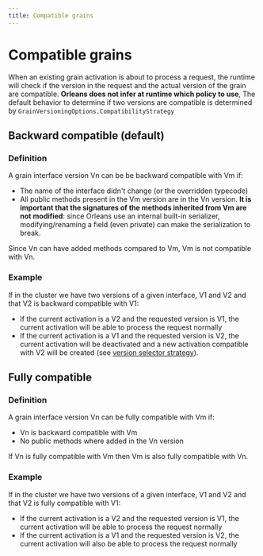 ```yaml
---
title: Compatible grains
---
```

# Compatible grains

When an existing grain activation is about to process a request, the runtime will check if the version
in the request and the actual version of the grain are compatible.
__Orleans does not infer at runtime which policy to use__,
The default behavior to determine if two versions are compatible is determined by `GrainVersioningOptions.CompatibilityStrategy`

## Backward compatible (default)

### Definition

A grain interface version Vn can be be backward compatible with Vm if:

  - The name of the interface didn't change (or the overridden typecode)
  - All public methods present in the Vm version are in the Vn version. __It is important that
    the signatures of the methods inherited from Vm are not modified__: since Orleans use
    an internal built-in serializer, modifying/renaming a field (even private) can make the
    serialization to break.

Since Vn can have added methods compared to Vm, Vm is not compatible with Vn.

### Example

If in the cluster we have two versions of a given interface, V1 and V2 and that V2 is backward compatible
with V1:

  - If the current activation is a V2 and the requested version is V1, the current activation will
    be able to process the request normally
  - If the current activation is a V1 and the requested version is V2, the current activation will be
    deactivated and a new activation compatible with V2 will be created (see [version selector strategy](version_selector_strategy.md)).

## Fully compatible

### Definition

A grain interface version Vn can be fully compatible with Vm if:

  - Vn is backward compatible with Vm
  - No public methods where added in the Vn version

If Vn is fully compatible with Vm then Vm is also fully compatible with Vn.

### Example

If in the cluster we have two versions of a given interface, V1 and V2 and that V2 is fully compatible
with V1:

  - If the current activation is a V2 and the requested version is V1, the current activation will
    be able to process the request normally
  - If the current activation is a V1 and the requested version is V2, the current activation will also
    be able to process the request normally
